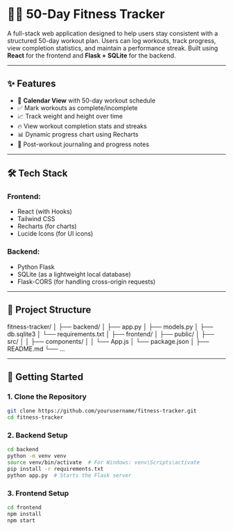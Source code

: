 # 🏋️‍♀️ 50-Day Fitness Tracker

A full-stack web application designed to help users stay consistent with a structured 50-day workout plan. Users can log workouts, track progress, view completion statistics, and maintain a performance streak. Built using **React** for the frontend and **Flask + SQLite** for the backend.

---

## ✨ Features

- 📆 **Calendar View** with 50-day workout schedule  
- ✅ Mark workouts as complete/incomplete  
- 📈 Track weight and height over time  
- 🔥 View workout completion stats and streaks  
- 📊 Dynamic progress chart using Recharts  
- 📝 Post-workout journaling and progress notes  

---

## 🛠 Tech Stack

### Frontend:
- React (with Hooks)  
- Tailwind CSS  
- Recharts (for charts)  
- Lucide Icons (for UI icons)  

### Backend:
- Python Flask  
- SQLite (as a lightweight local database)  
- Flask-CORS (for handling cross-origin requests)  

---

## 📁 Project Structure

fitness-tracker/
│
├── backend/
│ ├── app.py
│ ├── models.py
│ ├── db.sqlite3
│ └── requirements.txt
│
├── frontend/
│ ├── public/
│ ├── src/
│ │ ├── components/
│ │ └── App.js
│ └── package.json
│
├── README.md
└── ...


---

## 🚀 Getting Started

### 1. Clone the Repository

```bash
git clone https://github.com/yourusername/fitness-tracker.git
cd fitness-tracker
```
### 2. Backend Setup

```bash
cd backend
python -m venv venv
source venv/bin/activate  # For Windows: venv\Scripts\activate
pip install -r requirements.txt
python app.py  # Starts the Flask server
```

### 3. Frontend Setup

```bash
cd frontend
npm install
npm start
```
